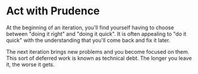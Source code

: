 # Act with Prudence

At the beginning of an iteration, you'll find yourself having to choose between "doing it right" and "doing it quick". It is often appealing to "do it quick" with the understanding that you'll come back and fix it later.

The next iteration brings new problems and you become focused on them. This sort of deferred work is known as technical debt. The longer you leave it, the worse it gets.
